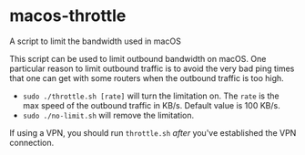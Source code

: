 # macos-throttle
A script to limit the bandwidth used in macOS

This script can be used to limit outbound bandwidth on macOS.
One particular reason to limit outbound traffic is to avoid the very bad ping 
times that one can get with some routers when the outbound traffic is too high.

- `sudo ./throttle.sh [rate]` will turn the limitation on.  The `rate` is the max speed
of the outbound traffic in KB/s. Default value is 100 KB/s.
- `sudo ./no-limit.sh` will remove the limitation.

If using a VPN, you should run `throttle.sh` *after* you've established the 
VPN connection.
